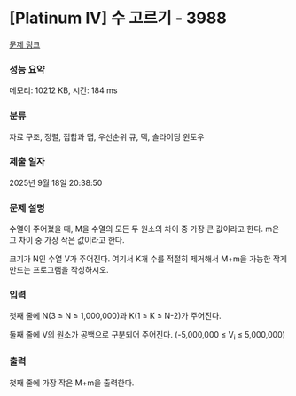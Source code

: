 # [Platinum IV] 수 고르기 - 3988 

[문제 링크](https://www.acmicpc.net/problem/3988) 

### 성능 요약

메모리: 10212 KB, 시간: 184 ms

### 분류

자료 구조, 정렬, 집합과 맵, 우선순위 큐, 덱, 슬라이딩 윈도우

### 제출 일자

2025년 9월 18일 20:38:50

### 문제 설명

<p>수열이 주어졌을 때, M을 수열의 모든 두 원소의 차이 중 가장 큰 값이라고 한다. m은 그 차이 중 가장 작은 값이라고 한다.</p>

<p>크기가 N인 수열 V가 주어진다. 여기서 K개 수를 적절히 제거해서 M+m을 가능한 작게 만드는 프로그램을 작성하시오.</p>

### 입력 

 <p>첫째 줄에 N(3 ≤ N ≤ 1,000,000)과 K(1 ≤ K ≤ N-2)가 주어진다.</p>

<p>둘째 줄에 V의 원소가 공백으로 구분되어 주어진다. (-5,000,000 ≤ V<sub>i</sub> ≤ 5,000,000)</p>

### 출력 

 <p>첫째 줄에 가장 작은 M+m을 출력한다.</p>

